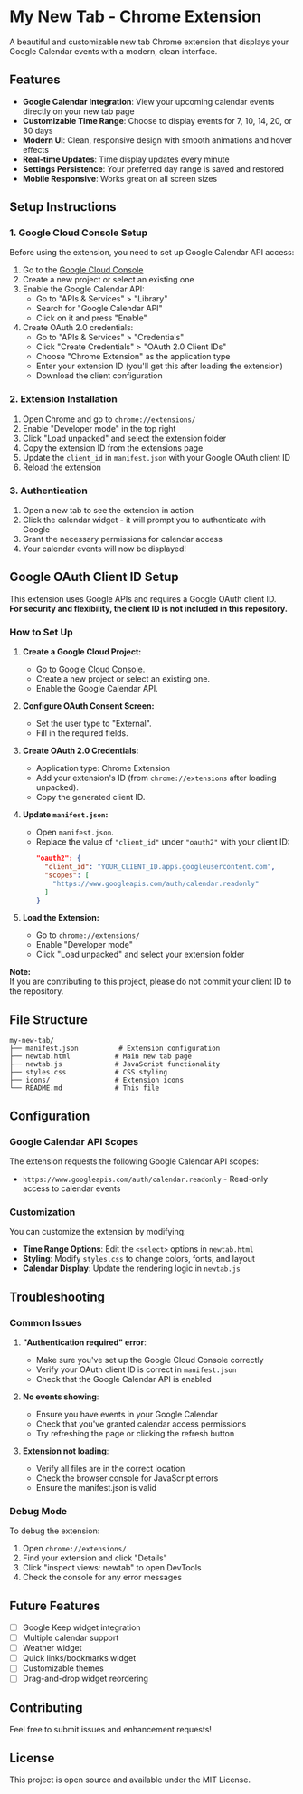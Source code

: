 # My New Tab - Chrome Extension

A beautiful and customizable new tab Chrome extension that displays your Google Calendar events with a modern, clean interface.

## Features

- **Google Calendar Integration**: View your upcoming calendar events directly on your new tab page
- **Customizable Time Range**: Choose to display events for 7, 10, 14, 20, or 30 days
- **Modern UI**: Clean, responsive design with smooth animations and hover effects
- **Real-time Updates**: Time display updates every minute
- **Settings Persistence**: Your preferred day range is saved and restored
- **Mobile Responsive**: Works great on all screen sizes

## Setup Instructions

### 1. Google Cloud Console Setup

Before using the extension, you need to set up Google Calendar API access:

1. Go to the [Google Cloud Console](https://console.cloud.google.com/)
2. Create a new project or select an existing one
3. Enable the Google Calendar API:
   - Go to "APIs & Services" > "Library"
   - Search for "Google Calendar API"
   - Click on it and press "Enable"
4. Create OAuth 2.0 credentials:
   - Go to "APIs & Services" > "Credentials"
   - Click "Create Credentials" > "OAuth 2.0 Client IDs"
   - Choose "Chrome Extension" as the application type
   - Enter your extension ID (you'll get this after loading the extension)
   - Download the client configuration

### 2. Extension Installation

1. Open Chrome and go to `chrome://extensions/`
2. Enable "Developer mode" in the top right
3. Click "Load unpacked" and select the extension folder
4. Copy the extension ID from the extensions page
5. Update the `client_id` in `manifest.json` with your Google OAuth client ID
6. Reload the extension

### 3. Authentication

1. Open a new tab to see the extension in action
2. Click the calendar widget - it will prompt you to authenticate with Google
3. Grant the necessary permissions for calendar access
4. Your calendar events will now be displayed!

## Google OAuth Client ID Setup

This extension uses Google APIs and requires a Google OAuth client ID.  
**For security and flexibility, the client ID is not included in this repository.**

### How to Set Up

1. **Create a Google Cloud Project:**
   - Go to [Google Cloud Console](https://console.cloud.google.com/).
   - Create a new project or select an existing one.
   - Enable the Google Calendar API.

2. **Configure OAuth Consent Screen:**
   - Set the user type to "External".
   - Fill in the required fields.

3. **Create OAuth 2.0 Credentials:**
   - Application type: Chrome Extension
   - Add your extension's ID (from `chrome://extensions` after loading unpacked).
   - Copy the generated client ID.

4. **Update `manifest.json`:**
   - Open `manifest.json`.
   - Replace the value of `"client_id"` under `"oauth2"` with your client ID:
     ```json
     "oauth2": {
       "client_id": "YOUR_CLIENT_ID.apps.googleusercontent.com",
       "scopes": [
         "https://www.googleapis.com/auth/calendar.readonly"
       ]
     }
     ```

5. **Load the Extension:**
   - Go to `chrome://extensions/`
   - Enable "Developer mode"
   - Click "Load unpacked" and select your extension folder

**Note:**  
If you are contributing to this project, please do not commit your client ID to the repository.

## File Structure

```
my-new-tab/
├── manifest.json          # Extension configuration
├── newtab.html           # Main new tab page
├── newtab.js             # JavaScript functionality
├── styles.css            # CSS styling
├── icons/                # Extension icons
└── README.md             # This file
```

## Configuration

### Google Calendar API Scopes

The extension requests the following Google Calendar API scopes:
- `https://www.googleapis.com/auth/calendar.readonly` - Read-only access to calendar events

### Customization

You can customize the extension by modifying:

- **Time Range Options**: Edit the `<select>` options in `newtab.html`
- **Styling**: Modify `styles.css` to change colors, fonts, and layout
- **Calendar Display**: Update the rendering logic in `newtab.js`

## Troubleshooting

### Common Issues

1. **"Authentication required" error**:
   - Make sure you've set up the Google Cloud Console correctly
   - Verify your OAuth client ID is correct in `manifest.json`
   - Check that the Google Calendar API is enabled

2. **No events showing**:
   - Ensure you have events in your Google Calendar
   - Check that you've granted calendar access permissions
   - Try refreshing the page or clicking the refresh button

3. **Extension not loading**:
   - Verify all files are in the correct location
   - Check the browser console for JavaScript errors
   - Ensure the manifest.json is valid

### Debug Mode

To debug the extension:
1. Open `chrome://extensions/`
2. Find your extension and click "Details"
3. Click "inspect views: newtab" to open DevTools
4. Check the console for any error messages

## Future Features

- [ ] Google Keep widget integration
- [ ] Multiple calendar support
- [ ] Weather widget
- [ ] Quick links/bookmarks widget
- [ ] Customizable themes
- [ ] Drag-and-drop widget reordering

## Contributing

Feel free to submit issues and enhancement requests!

## License

This project is open source and available under the MIT License. 